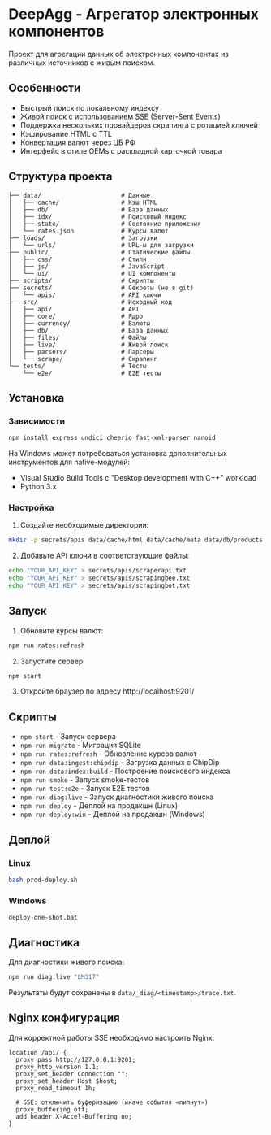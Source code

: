 # DeepAgg - Агрегатор электронных компонентов

Проект для агрегации данных об электронных компонентах из различных источников с живым поиском.

## Особенности

- Быстрый поиск по локальному индексу
- Живой поиск с использованием SSE (Server-Sent Events)
- Поддержка нескольких провайдеров скрапинга с ротацией ключей
- Кэширование HTML с TTL
- Конвертация валют через ЦБ РФ
- Интерфейс в стиле OEMs с раскладной карточкой товара

## Структура проекта

```
├── data/                      # Данные
│   ├── cache/                 # Кэш HTML
│   ├── db/                    # База данных
│   ├── idx/                   # Поисковый индекс
│   ├── state/                 # Состояние приложения
│   └── rates.json             # Курсы валют
├── loads/                     # Загрузки
│   └── urls/                  # URL-ы для загрузки
├── public/                    # Статические файлы
│   ├── css/                   # Стили
│   ├── js/                    # JavaScript
│   └── ui/                    # UI компоненты
├── scripts/                   # Скрипты
├── secrets/                   # Секреты (не в git)
│   └── apis/                  # API ключи
├── src/                       # Исходный код
│   ├── api/                   # API
│   ├── core/                  # Ядро
│   ├── currency/              # Валюты
│   ├── db/                    # База данных
│   ├── files/                 # Файлы
│   ├── live/                  # Живой поиск
│   ├── parsers/               # Парсеры
│   └── scrape/                # Скрапинг
└── tests/                     # Тесты
    └── e2e/                   # E2E тесты
```

## Установка

### Зависимости

```bash
npm install express undici cheerio fast-xml-parser nanoid
```

На Windows может потребоваться установка дополнительных инструментов для native-модулей:
- Visual Studio Build Tools с "Desktop development with C++" workload
- Python 3.x

### Настройка

1. Создайте необходимые директории:
```bash
mkdir -p secrets/apis data/cache/html data/cache/meta data/db/products data/idx data/state loads/urls
```

2. Добавьте API ключи в соответствующие файлы:
```bash
echo "YOUR_API_KEY" > secrets/apis/scraperapi.txt
echo "YOUR_API_KEY" > secrets/apis/scrapingbee.txt
echo "YOUR_API_KEY" > secrets/apis/scrapingbot.txt
```

## Запуск

1. Обновите курсы валют:
```bash
npm run rates:refresh
```

2. Запустите сервер:
```bash
npm start
```

3. Откройте браузер по адресу http://localhost:9201/

## Скрипты

- `npm start` - Запуск сервера
- `npm run migrate` - Миграция SQLite
- `npm run rates:refresh` - Обновление курсов валют
- `npm run data:ingest:chipdip` - Загрузка данных с ChipDip
- `npm run data:index:build` - Построение поискового индекса
- `npm run smoke` - Запуск smoke-тестов
- `npm run test:e2e` - Запуск E2E тестов
- `npm run diag:live` - Запуск диагностики живого поиска
- `npm run deploy` - Деплой на продакшн (Linux)
- `npm run deploy:win` - Деплой на продакшн (Windows)

## Деплой

### Linux

```bash
bash prod-deploy.sh
```

### Windows

```batch
deploy-one-shot.bat
```

## Диагностика

Для диагностики живого поиска:

```bash
npm run diag:live "LM317"
```

Результаты будут сохранены в `data/_diag/<timestamp>/trace.txt`.

## Nginx конфигурация

Для корректной работы SSE необходимо настроить Nginx:

```nginx
location /api/ {
  proxy_pass http://127.0.0.1:9201;
  proxy_http_version 1.1;
  proxy_set_header Connection "";
  proxy_set_header Host $host;
  proxy_read_timeout 1h;

  # SSE: отключить буферизацию (иначе события «липнут»)
  proxy_buffering off;
  add_header X-Accel-Buffering no;
}
```

